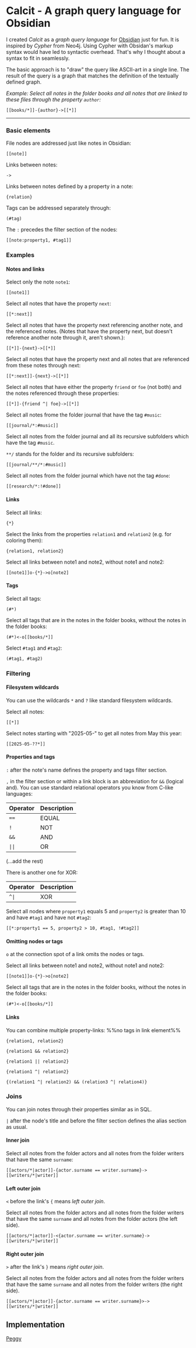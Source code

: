 # Calcit - A graph query language for Obsidian

I created *Calcit* as a *graph query language* for [Obsidian](https://obsidian.md/) just for fun. It is inspired by *Cypher* from Neo4j. Using Cypher with Obsidan's markup syntax would have led to syntactic overhead. That's why I thought about a syntax to fit in seamlessly.

The basic approach is to "draw" the query like ASCII-art in a single line.
The result of the query is a graph that matches the definition of the textually defined graph.

*Example: Select all notes in the folder books and all notes that are linked to these files through the property `author`:*

```
[[books/*]]-{author}->[[*]]
```

---

### Basic elements

File nodes are addressed just like notes in Obsidian:
```
[[note]]
```

Links between notes:
```
->
```

Links between notes defined by a property in a note:
```
{relation}
```

Tags can be addressed separately through:

```
(#tag)
```

The `:` precedes the filter section of the nodes:

```
[[note:property1, #tag1]]
```

### Examples

#### Notes and links

Select only the note `note1`:

```
[[note1]]
```

Select all notes that have the property `next`:

```
[[*:next]]
```

Select all notes that have the property next referencing another note, and the referenced notes.
(Notes that have the property next, but doesn't reference another note through it, aren't shown.):


```
[[*]]-{next}->[[*]]
```

Select all notes that have the property next and all notes that are referenced from these notes through next:

```
[[*:next]]-{next}->[[*]]
```

Select all notes that have either the property `friend` or `foe` (not both) and the notes referenced through these properties:

```
[[*]]-{friend ^| foe}->[[*]]
```

Select all notes frome the folder journal that have the tag `#music`:

```
[[journal/*:#music]]
```

Select all notes from the folder journal and all its recursive subfolders which have the tag `#music`.

`**/` stands for the folder and its recursive subfolders:

```
[[journal/**/*:#music]]
```

Select all notes from the folder journal which have not the tag `#done`:

```
[[research/*:!#done]]
```

#### Links

Select all links:

```
{*}
```

Select the links from the properties `relation1` and `relation2` (e.g. for coloring them):

```
{relation1, relation2}
```

Select all links between note1 and note2, without note1 and note2:

```
[[note1]]o-{*}->o[note2]
```

#### Tags

Select all tags:

```
(#*)
```

Select all tags that are in the notes in the folder books, without the notes in the folder books:
```
(#*)<-o[[books/*]]
```

Select `#tag1` and `#tag2`:

```
(#tag1, #tag2)
```

### Filtering

#### Filesystem wildcards

You can use the wildcards `*` and `?` like standard filesystem wildcards.

Select all notes:

```
[[*]]
```

Select notes starting with "2025-05-" to get all notes from May this year:

```
[[2025-05-??*]]
```

#### Properties and tags

`:` after the note's name defines the property and tags filter section.

`,` in the filter section or within a link block is an abbreviation for `&&` (logical and). 
You can use standard relational operators you know from C-like languages:

| Operator | Description |
| ---- | --- |
| `==` | EQUAL |
| `!`  | NOT |
| `&&` | AND |
| `\|\|` | OR  |

(...add the rest)

There is another one for XOR:

| Operator | Description |
| ---- | --- |
| `^\|` | XOR |

Select all nodes where `property1` equals 5 and `property2` is greater than 10 and have `#tag1` and have not `#tag2`:
```
[[*:property1 == 5, property2 > 10, #tag1, !#tag2]]
```

#### Omitting nodes or tags

`o` at the connection spot of a link omits the nodes or tags.

Select all links between note1 and note2, without note1 and note2:

```
[[note1]]o-{*}->o[note2]
```

Select all tags that are in the notes in the folder books, without the notes in the folder books:
```
(#*)<-o[[books/*]]
```

#### Links

You can combine multiple property-links:
%%no tags in link element%%
```
{relation1, relation2}

{relation1 && relation2}

{relation1 || relation2}

{relation1 ^| relation2}

{(relation1 ^| relation2) && (relation3 ^| relation4)}
```

### Joins

You can join notes through their properties similar as in SQL.

`|` after the node's title and before the filter section defines the alias section as usual.

#### Inner join

Select all notes from the folder actors and all notes from the folder writers that have the same `surname`:

```
[[actors/*|actor]]-{actor.surname == writer.surname}->[[writers/*|writer]]
```

#### Left outer join

`<` before the link's `{` means *left outer join*.

Select all notes from the folder actors and all notes from the folder writers that have the same `surname` and all notes from the folder actors (the left side).

```
[[actors/*|actor]]-<{actor.surname == writer.surname}->[[writers/*|writer]]
```

#### Right outer join

`>` after the link's `}` means *right outer join*.

Select all notes from the folder actors and all notes from the folder writers that have the same `surname` and all notes from the folder writers (the right side).

```
[[actors/*|actor]]-{actor.surname == writer.surname}>->[[writers/*|writer]]
```

## Implementation

[Peggy](https://peggyjs.org/)
